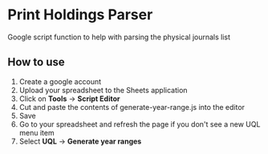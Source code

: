 # Print Holdings Parser

Google script function to help with parsing the physical journals list

## How to use

1. Create a google account
1. Upload your spreadsheet to the Sheets application
1. Click on **Tools** -> **Script Editor**
1. Cut and paste the contents of generate-year-range.js into the editor
1. Save
1. Go to your spreadsheet and refresh the page if you don't see a new UQL menu item
1. Select **UQL** -> **Generate year ranges**
